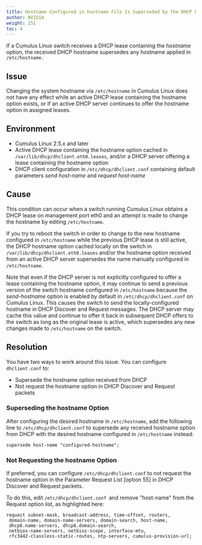 ```yaml
---
title: Hostname Configured in hostname File Is Superseded by the DHCP hostname Option
author: NVIDIA
weight: 251
toc: 4
---
```


If a Cumulus Linux switch receives a DHCP lease containing the *hostname* option, the received DHCP hostname supersedes any hostname applied in `/etc/hostname.`

## Issue

Changing the system hostname via `/etc/hostname` in Cumulus Linux does not have any effect while an active DHCP lease containing the hostname option exists, or if an active DHCP server continues to offer the hostname option in assigned leases.

## Environment

- Cumulus Linux 2.5.x and later
- Active DHCP lease containing the hostname option cached in `/var/lib/dhcp/dhclient.eth0.leases`, and/or a DHCP server offering a lease containing the hostname option
- DHCP client configuration in `/etc/dhcp/dhclient.conf` containing default parameters *send host-name* and *request host-name*

## Cause

This condition can occur when a switch running Cumulus Linux obtains a DHCP lease on management port eth0 and an attempt is made to change the hostname by editing `/etc/hostname`.

If you try to reboot the switch in order to change to the new hostname configured in `/etc/hostname` while the previous DHCP lease is still active, the DHCP hostname option cached locally on the switch in `/var/lib/dhcp/dhclient.eth0.leases` and/or the hostname option received from an active DHCP server supersedes the name manually configured in `/etc/hostname`.

Note that even if the DHCP server is not explicitly configured to offer a lease containing the hostname option, it may continue to send a previous version of the switch hostname configured in `/etc/hostname` because the *send-hostname* option is enabled by default in `/etc/dhcp/dhclient.conf` on Cumulus Linux. This causes the switch to send the locally-configured hostname in DHCP Discover and Request messages. The DHCP server may cache this value and continue to offer it back in subsequent DHCP offers to the switch as long as the original lease is active, which supersedes any new changes made to `/etc/hostname` on the switch.

## Resolution

You have two ways to work around this issue. You can configure `dhclient.conf` to:

- Supersede the hostname option received from DHCP
- Not request the hostname option in DHCP Discover and Request packets

### Superseding the hostname Option

After configuring the desired hostname in `/etc/hostname`, add the following line to `/etc/dhcp/dhclient.conf` to supersede any received hostname option from DHCP with the desired hostname configured in `/etc/hostname` instead:

    supersede host-name "configured-hostname";

### Not Requesting the hostname Option

If preferred, you can configure `/etc/dhcp/dhclient.conf` to not request the hostname option in the Parameter Request List \[option 55\] in DHCP Discover and Request packets.

To do this, edit `/etc/dhcp/dhclient.conf `and remove \"host-name\" from the Request option list, as highlighted here:

    request subnet-mask, broadcast-address, time-offset, routers,
     domain-name, domain-name-servers, domain-search, host-name,
     dhcp6.name-servers, dhcp6.domain-search,
     netbios-name-servers, netbios-scope, interface-mtu,
     rfc3442-classless-static-routes, ntp-servers, cumulus-provision-url;
